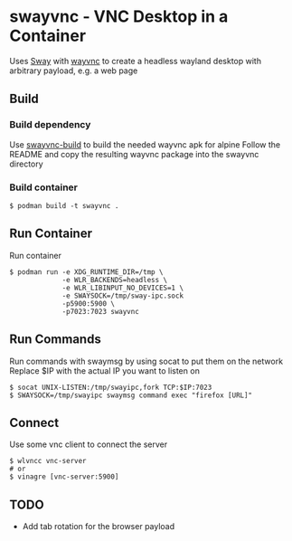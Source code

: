 # swayvnc - VNC Desktop in a Container
Uses [Sway](https://swaywm.org) with [wayvnc](https://github.com/any1/wayvnc) to create a headless wayland desktop with arbitrary payload, e.g. a web page

## Build
### Build dependency
Use [swayvnc-build](https://github.com/bbusse/swayvnc-build) to build the needed wayvnc apk  for alpine
Follow the README and copy the resulting wayvnc package into the swayvnc directory

### Build container
```
$ podman build -t swayvnc .
```

## Run Container
Run container
```
$ podman run -e XDG_RUNTIME_DIR=/tmp \
             -e WLR_BACKENDS=headless \
             -e WLR_LIBINPUT_NO_DEVICES=1 \
             -e SWAYSOCK=/tmp/sway-ipc.sock
             -p5900:5900 \
             -p7023:7023 swayvnc
```

## Run Commands
Run commands with swaymsg by using socat to put them on the network
Replace $IP with the actual IP you want to listen on
```
$ socat UNIX-LISTEN:/tmp/swayipc,fork TCP:$IP:7023
$ SWAYSOCK=/tmp/swayipc swaymsg command exec "firefox [URL]"
```

## Connect
Use some vnc client to connect the server
```
$ wlvncc vnc-server
# or
$ vinagre [vnc-server:5900]
```

## TODO
* Add tab rotation for the browser payload
